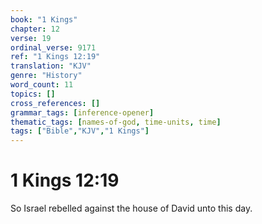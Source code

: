 ```yaml
---
book: "1 Kings"
chapter: 12
verse: 19
ordinal_verse: 9171
ref: "1 Kings 12:19"
translation: "KJV"
genre: "History"
word_count: 11
topics: []
cross_references: []
grammar_tags: [inference-opener]
thematic_tags: [names-of-god, time-units, time]
tags: ["Bible","KJV","1 Kings"]
---
```


# 1 Kings 12:19

So Israel rebelled against the house of David unto this day.
